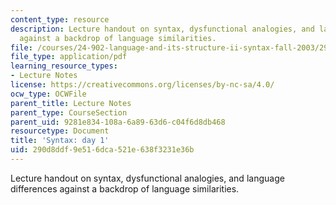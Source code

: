 ```yaml
---
content_type: resource
description: Lecture handout on syntax, dysfunctional analogies, and language differences
  against a backdrop of language similarities.
file: /courses/24-902-language-and-its-structure-ii-syntax-fall-2003/290d8ddf9e516dca521e638f3231e36b_class_1_handout.pdf
file_type: application/pdf
learning_resource_types:
- Lecture Notes
license: https://creativecommons.org/licenses/by-nc-sa/4.0/
ocw_type: OCWFile
parent_title: Lecture Notes
parent_type: CourseSection
parent_uid: 9281e834-108a-6a89-63d6-c04f6d8db468
resourcetype: Document
title: 'Syntax: day 1'
uid: 290d8ddf-9e51-6dca-521e-638f3231e36b
---
```

Lecture handout on syntax, dysfunctional analogies, and language differences against a backdrop of language similarities.